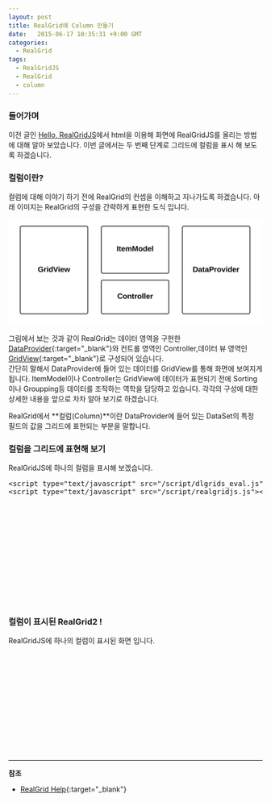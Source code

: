 ```yaml
---
layout: post
title: RealGrid에 Column 만들기
date:   2015-06-17 10:35:31 +9:00 GMT
categories: 
  - RealGrid
tags: 
  - RealGridJS
  - RealGrid
  - column
---
```


<script type="text/javascript" src="/script/dlgrids_eval.js"></script>
<script type="text/javascript" src="/script/realgridjs.js"></script>

<script>
    var gridView;
    var dataProvider;
    
$(document).ready( function() {

    
    RealGridJS.setTrace(false);
    RealGridJS.setRootContext("/script");
    
    dataProvider = new RealGridJS.LocalDataProvider();
    gridView = new RealGridJS.GridView("realgrid");
    gridView.setDataSource(dataProvider);
    
    dataProvider.setFields(
        [{
            fieldName: "Field1"
        }]
    );
     
    gridView.setColumns([
        {
            name : "column1",
            fieldName : "Field1",
            header : {
                text : "컬럼 1"
            },
            footer : {
            },
            styles : {
            },
            width : 300
        }
    ]);
 
});
</script>

### 들어가며

이전 글인 [Hello, RealGridJS](/realgrid/2015/03/30/realgrid-setup.html)에서 html을 이용해 화면에 RealGridJS를 올리는 방법에 대해 알아 보았습니다. 이번 글에서는 두 번째 단계로 그리드에 컬럼을 표시 해 보도록 하겠습니다.

### 컬럼이란?

컬럼에 대해 이야기 하기 전에 RealGrid의 컨셉을 이해하고 지나가도록 하겠습니다. 아래 이미지는 RealGrid의 구성을 간략하게 표현한 도식 입니다.    

![](/images/blog/20150617-realgrid-concept.png)

그림에서 보는 것과 같이 RealGrid는 데이터 영역을 구현한 [DataProvider](http://help.realgrid.com/api/DataProvider/){:target="_blank"}와  컨트롤 영역인 Controller,데이터 뷰 영역인 [GridView](http://help.realgrid.com/api/GridView/){:target="_blank"}로 구성되어 있습니다.    
간단히 말해서 DataProvider에 들어 있는 데이터를 GridView를 통해 화면에 보여지게 됩니다. ItemModel이나 Controller는 GridView에 데이터가 표현되기 전에 Sorting이나 Groupping등 데이터를 조작하는 역학을 담당하고 있습니다. 각각의 구성에 대한 상세한 내용을 앞으로 차차 알아 보기로 하겠습니다.

RealGrid에서 **컬럼(Column)**이란 DataProvider에 들어 있는 DataSet의 특정 필드의 값을 그리드에 표현되는 부분을 말합니다.

### 컬럼을 그리드에 표현해 보기

RealGridJS에 하나의 컬럼을 표시해 보겠습니다.

<pre class="prettyprint">
&lt;script type=&quot;text/javascript&quot; src=&quot;/script/dlgrids_eval.js&quot;&gt;&lt;/script&gt;
&lt;script type=&quot;text/javascript&quot; src=&quot;/script/realgridjs.js&quot;&gt;&lt;/script&gt; </pre>

<div id="realgrid" style="width: 100%; height: 200px;"></div>


### 컬럼이 표시된 RealGrid2    !

RealGridJS에 하나의 컬럼이 표시된 화면 입니다.

<div id="realgrid2" style="width: 100%; height: 200px;"></div>


---
**참조**

* [RealGrid Help](http://help.realgrid.com){:target="_blank"}
